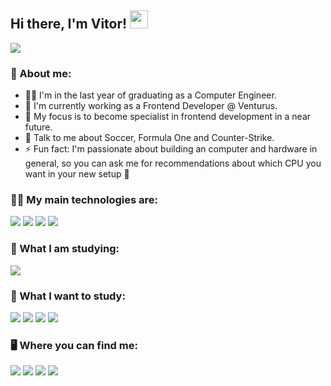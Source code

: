 ## Hi there, I'm Vitor! <img src="https://github.com/TheDudeThatCode/TheDudeThatCode/blob/master/Assets/Hi.gif" width="29px">

![](https://camo.githubusercontent.com/992babdffd8c74a1502de375fbdf7e4d54773242/68747470733a2f2f6d656469612e67697068792e636f6d2f6d656469612f53576f536b4e36447854737a71494b4571762f67697068792e676966)
### 🤵 About me:

- 👨‍🎓 I'm in the last year of graduating as a Computer Engineer.
- 🏦 I'm currently working as a Frontend Developer @ Venturus.
- 🤞 My focus is to become specialist in frontend development in a near future.
- 💬 Talk to me about Soccer, Formula One and Counter-Strike. 
- ⚡ Fun fact: I'm passionate about building an computer and hardware in general, so you can ask me for recommendations about which CPU you want in your new setup 🤙

### 👨‍💻 My main technologies are:
<img src="https://img.shields.io/badge/TypeScript-007ACC?style=for-the-badge&logo=typescript&logoColor=white" /> <img src="https://img.shields.io/badge/React-20232A?style=for-the-badge&logo=react&logoColor=61DAFB" /> <img src="https://img.shields.io/badge/Redux-593D88?style=for-the-badge&logo=redux&logoColor=white" /> <img src="https://img.shields.io/badge/Sass-CC6699?style=for-the-badge&logo=sass&logoColor=white" />

### 🤘 What I am studying:
<img src="https://img.shields.io/badge/next.js-000000?style=for-the-badge&logo=next.js&logoColor=white" />

### 🌱 What I want to study:
<img src="https://img.shields.io/badge/Tailwind_CSS-38B2AC?style=for-the-badge&logo=tailwind-css&logoColor=white" /> <img src="https://img.shields.io/badge/styled--components-DB7093?style=for-the-badge&logo=styled-components&logoColor=white" /> <img src="https://img.shields.io/badge/Node.js-43853D?style=for-the-badge&logo=node.js&logoColor=white" /> <img src="https://img.shields.io/badge/Angular-DD0031?style=for-the-badge&logo=angular&logoColor=white" />

### 🖥 Where you can find me: 

<a href="https://www.linkedin.com/in/vitor-petruz-brina/"><img src="https://img.shields.io/badge/LinkedIn-0077B5?style=for-the-badge&logo=linkedin&logoColor=white" /></a>
<a href="https://twitter.com/vbrina_"><img src="https://img.shields.io/badge/Twitter-1DA1F2?style=for-the-badge&logo=twitter&logoColor=white" /></a>
<a href="https://www.instagram.com/vbrina_/"><img src="https://img.shields.io/badge/Instagram-E4405F?style=for-the-badge&logo=instagram&logoColor=white" /></a>
<a href="https://www.facebook.com/vitoorbrina/"><img src="https://img.shields.io/badge/Facebook-1877F2?style=for-the-badge&logo=facebook&logoColor=white" /></a>
